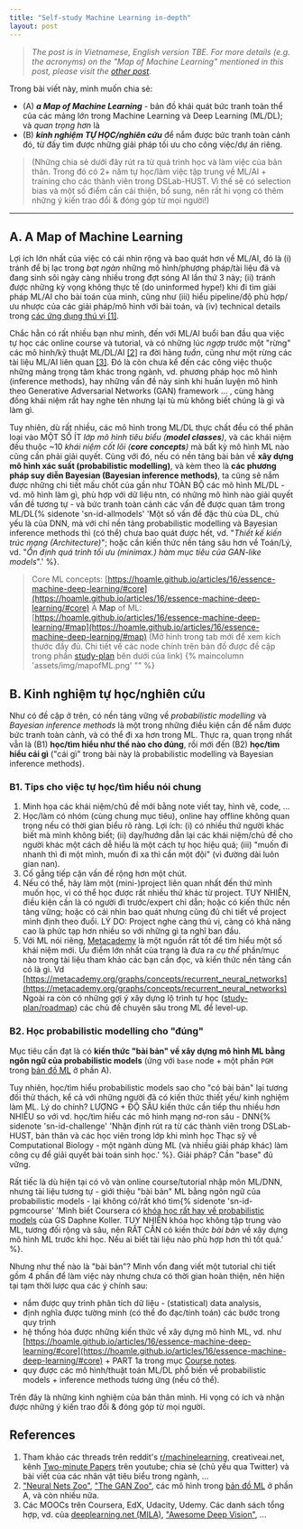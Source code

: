 ```yaml
---
title: "Self-study Machine Learning in-depth"
layout: post
---
```

> *The post is in Vietnamese, English version TBE.*
> *For more details (e.g. the acronyms) on the "Map of Machine Learning" mentioned in this post, please visit the [other post](/articles/16/essence-machine-deep-learning#map).*

Trong bài viết này, mình muốn chia sẻ:
* (A) ***a Map of Machine Learning*** - bản đồ khái quát bức tranh toàn thể của các mảng lớn trong Machine Learning và Deep Learning (ML/DL); và *quan trọng hơn* là 
* (B) ***kinh nghiệm TỰ HỌC/nghiên cứu*** để nắm được bức tranh toàn cảnh đó, từ đấy tìm được những giải pháp tối ưu cho công việc/dự án riêng. 

> (Những chia sẻ dưới đây rút ra từ quá trình học và làm việc của bản thân. Trong đó có 2+ năm tự học/làm việc tập trung về ML/AI + training cho các thành viên trong DSLab-HUST. Vì thế sẽ có selection bias và một số điểm cần cải thiện, bổ sung, nên rất hi vọng có thêm những ý kiến trao đổi & đóng góp từ mọi người!)

---

## A. A Map of Machine Learning
Lợi ích lớn nhất của việc có cái nhìn rộng và bao quát hơn về ML/AI, đó là (i) tránh để bị lạc trong *bạt ngàn* những mô hình/phương pháp/tài liệu đã và đang sinh sôi ngày càng nhiều trong đợt sóng AI lần thứ 3 này; (ii) tránh được những kỳ vọng không thực tế (do uninformed hype!) khi đi tìm giải pháp ML/AI cho bài toán của mình, cũng như (iii) hiểu pipeline/độ phù hợp/ưu nhược của các giải pháp/mô hình với bài toán, và (iv) technical details trong [các ứng dụng thú vị [1]](#ref).

Chắc hẳn có rất nhiều bạn như mình, đến với ML/AI buổi ban đầu qua việc tự học các online course và tutorial, và có những lúc *ngợp* trước một "rừng" các mô hình/kỹ thuật ML/DL/AI [[2]](#ref) ra đời hàng *tuần*, cũng như một rừng các tài liệu ML/AI liên quan [[3]](#ref). Đó là còn chưa kể đến các công việc thuộc những mảng trọng tâm khác trong ngành, vd. phương pháp học mô hình (inference methods), hay những vấn đề nảy sinh khi huấn luyện mô hình theo Generative Adversarial Networks (GAN) framework ... , cùng hàng đống khái niệm rất hay nghe tên nhưng lại tù mù không biết chúng là gì và làm gì.

Tuy nhiên, dù rất nhiều, các mô hình trong ML/DL thực chất đều có thể phân loại vào MỘT SỐ ÍT *lớp mô hình tiêu biểu (**model classes**)*, và các khái niệm đều thuộc ~10 *khái niệm cốt lõi (**core concepts**)* mà bất kỳ mô hình ML nào cũng cần phải giải quyết. Cùng với đó, nếu có nền tảng bài bản về **xây dựng mô hình xác suất (probabilistic modelling)**, và kèm theo là **các phương pháp suy diễn Bayesian (Bayesian inference methods)**, ta cũng sẽ nắm được những chi tiết mấu chốt của gần như TOÀN BỘ các mô hình ML/DL - vd. mô hình làm gì, phù hợp với dữ liệu ntn, có những mô hình nào giải quyết vấn đề tương tự - và bức tranh toàn cảnh các vấn đề được quan tâm trong ML/DL{% sidenote 'sn-id-allmodels' 'Một số vấn đề đặc thù của DL, chủ yếu là của DNN, mà với chỉ nền tảng probabilistic modelling và Bayesian inference methods thì (có thể) chưa bao quát được hết, vd. \"*Thiết kế kiến trúc mạng (Architecture)*\"; hoặc cần kiến thức nền tảng sâu hơn về Toán/Lý, vd. \"*Ổn định quá trình tối ưu (minimax.) hàm mục tiêu của GAN-like models*\".' %}. 

> Core ML concepts: [https://hoamle.github.io/articles/16/essence-machine-deep-learning/#core](https://hoamle.github.io/articles/16/essence-machine-deep-learning/#core)
> A <a name="map">Map</a> of ML: [https://hoamle.github.io/articles/16/essence-machine-deep-learning/#map](https://hoamle.github.io/articles/16/essence-machine-deep-learning/#map) (Mở hình trong tab mới để xem kích thước đầy đủ. Chi tiết về các node chính trên bản đồ được đề cập trong phần [study-plan](https://hoamle.github.io/articles/16/essence-machine-deep-learning/#plan) bên dưới của link)
{% maincolumn 'assets/img/mapofML.png' "" %}


## B. Kinh nghiệm tự học/nghiên cứu 
Như có đề cập ở trên, có nền tảng vững về *probabilistic modelling* và *Bayesian inference methods* là một trong những điều kiện cần để nắm được bức tranh toàn cảnh, và có thể đi xa hơn trong ML. Thực ra, quan trọng nhất vẫn là (B1) **học/tìm hiểu như thế nào cho đúng**, rồi mới đến (B2) **học/tìm hiểu cái gì** ("cái gì" trong bài này là probabilistic modelling và Bayesian inference methods).

### B1. Tips cho việc tự học/tìm hiểu nói chung
1. Minh họa các khái niệm/chủ đề mới bằng note viết tay, hình vẽ, code, ...
2. Học/làm có nhóm (cùng chung mục tiêu), online hay offline không quan trọng nếu có thời gian biểu rõ ràng. Lợi ích: (i) có nhiều thứ người khác biết mà mình không biết; (ii) dạy/hướng dẫn lại các khái niệm/chủ đề cho người khác một cách dễ hiểu là một cách tự học hiệu quả; (iii) "muốn đi nhanh thì đi một mình, muốn đi xa thì cần một đội" (vì đường dài luôn gian nan).
3. Cố gắng tiếp cận vấn đề rộng hơn một chút. 
4. Nếu có thể, hãy làm một (mini-)project liên quan nhất đến thứ mình muốn học, vì có thể học được rất nhiều thứ khác từ project. TUY NHIÊN, điều kiện cần là có người đi trước/expert chỉ dẫn; hoặc có kiến thức nền tảng vững; hoặc có cái nhìn bao quát nhưng cũng đủ chi tiết về project mình định theo đuổi. LÝ DO: Project nghe càng thú vị, càng có khả năng cao là phức tạp hơn nhiều so với những gì ta nghĩ ban đầu.
5. Với ML nói riêng, [Metacademy](https://metacademy.org) là một nguồn rất tốt để tìm hiểu một số khái niệm mới. Ưu điểm lớn nhất của trang là đưa ra *cụ thể* phần/mục nào trong tài liệu tham khảo các bạn cần đọc, và kiến thức nền tảng cần có là gì. Vd [https://metacademy.org/graphs/concepts/recurrent_neural_networks](https://metacademy.org/graphs/concepts/recurrent_neural_networks)
Ngoài ra còn có những gợi ý xây dựng lộ trình tự học ([study-plan/roadmap](https://metacademy.org/roadmaps/)) các chủ đề chuyên sâu trong ML để level-up.

### B2. Học probabilistic modelling cho "đúng"
Mục tiêu cần đạt là có **kiến thức "bài bản" về xây dựng mô hình ML bằng ngôn ngữ của probabilistic models** (ứng với `base` node + một phần `PGM` trong [bản đồ ML](#map) ở phần A). 

Tuy nhiên, học/tìm hiểu probabilistic models sao cho "có bài bản" lại tương đối thử thách, kể cả với những người đã có kiến thức thiết yếu/ kinh nghiệm làm ML. Lý do chính? LƯỢNG + ĐỘ SÂU kiến thức cần tiếp thu nhiều hơn NHIỀU so với vd. học/tìm hiểu các mô hình mạng nơ-ron sâu - DNN{% sidenote 'sn-id-challenge' 'Nhận định rút ra từ các thành viên trong DSLab-HUST, bản thân và các học viên trong lớp khi mình học Thạc sỹ về Computational Biology - một ngành dùng ML (và nhiều giải pháp khác) làm công cụ để giải quyết bài toán sinh học.' %}. Giải pháp? Cần "base" đủ vững. 

Rất tiếc là dù hiện tại có vô vàn online course/tutorial nhập môn ML/DNN, nhưng tài liệu tương tự - giới thiệu "bài bản" ML bằng ngôn ngữ của probabilistic models - lại không có/rất khó tìm{% sidenote 'sn-id-pgmcourse' 'Mình biết Coursera có [khóa học rất hay về probabilistic models](https://www.coursera.org/specializations/probabilistic-graphical-models) của GS Daphne Koller. TUY NHIÊN khóa học không tập trung vào ML, tương đối rộng và sâu, nên RẤT CẦN có kiến thức *bài bản* về xây dựng mô hình ML trước khi học. Nếu ai biết tài liệu nào phù hợp hơn thì tốt quá.' %}. 

Nhưng như thế nào là "bài bản"? Mình vốn đang viết một tutorial chi tiết gồm 4 phần để làm việc này nhưng chưa có thời gian hoàn thiện, nên hiện tại tạm thời lược qua các ý chính sau:
- nắm được quy trình phân tích dữ liệu - (statistical) data analysis, 
- định nghĩa được tường minh (có thể đo đạc/tính toán) các bước trong quy trình
- hệ thống hóa được những kiến thức về xây dựng mô hình ML, vd. như [https://hoamle.github.io/articles/16/essence-machine-deep-learning/#core](https://hoamle.github.io/articles/16/essence-machine-deep-learning/#core) + PART 1a trong mục [Course notes](https://hoamle.github.io/articles/16/essence-machine-deep-learning/#note).
- quy được các mô hình/thuật toán ML/DL phổ biến về probabilistic models + inference methods tương ứng (nếu có thể).

Trên đây là những kinh nghiệm của bản thân mình. Hi vọng có ích và nhận được những ý kiến trao đổi & đóng góp từ mọi người.

## <a name="ref">References</a>
1. Tham khảo các threads trên reddit's [r/machinelearning](https://www.reddit.com/r/MachineLearning), creativeai.net, kênh [Two-minute Papers](https://www.youtube.com/user/keeroyz) trên youtube; chia sẻ (chủ yếu qua Twitter) và bài viết của các nhân vật tiêu biểu trong ngành, ...
1. ["Neural Nets Zoo"](http://www.asimovinstitute.org/neural-network-zoo/), ["The GAN Zoo"](https://deephunt.in/the-gan-zoo-79597dc8c347), các mô hình trong [bản đồ ML](#map) ở phần A, và còn nhiều nữa.
1. Các MOOCs trên Coursera, EdX, Udacity, Udemy. Các danh sách tổng hợp, vd. của [deeplearning.net (MILA)](http://deeplearning.net/reading-list/), ["Awesome Deep Vision"](https://github.com/kjw0612/awesome-deep-vision), ...
